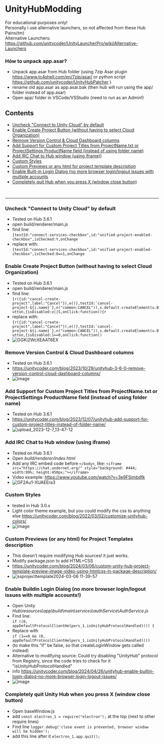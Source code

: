 # UnityHubModding
For educational purposes only!<br>
Personally i use alternative launchers, so not affected from these Hub Pains(tm)<br>
Alternative Launchers: https://github.com/unitycoder/UnityLauncherPro/wiki/Alternative-Launchers<br>

### Hów to unpack app.asar?
- Unpack app.asar from Hub folder (using 7zip Asar plugin https://www.tc4shell.com/en/7zip/asar/ or python script https://github.com/unitycoder/UnityHubPatcher )
- rename old app.asar as app.asar.bak (then hub will run using the app/ folder instead of app.asar)
- Open app/ folder in VSCode/VSStudio (need to run as an Admin!)

## Contents
- [Uncheck "Connect to Unity Cloud" by default](#uncheck-connect-to-unity-cloud-by-default)
- [Enable Create Project Button (without having to select Cloud Organization)](#enable-create-project-button-without-having-to-select-cloud-organization)
- [Remove Version Control & Cloud Dashboard columns](#remove-version-control--cloud-dashboard-columns)
- [Add Support for Custom Project Titles from ProjectName.txt or ProjectSettings ProductName field (instead of using folder name)](#add-support-for-custom-project-titles-from-projectnametxt-or-projectsettings-productname-field-instead-of-using-folder-name)
- [Add IRC Chat to Hub window (using iframe)](#add-irc-chat-to-hub-window-using-iframe))
- [Custom Styles](#custom-styles)
- [Custom Previews or any html for project template description](#custom-previews-or-any-html-for-project-templates-description)
- [Enable Built-in Login Dialog (no more browser login/logout issues with multiple accounts](#enable-buildin-login-dialog-no-more-browser-loginlogout-issues-with-multiple-accounts)
- [Completely quit Hub when you press X (window close button)](#completely-quit-unity-hub-when-you-press-x-window-close-button)
<br>
<hr>

### Uncheck "Connect to Unity Cloud" by default
- Tested on Hub 3.6.1
- open build/renderer/main.js
- find line:<br> ```{testId:"connect-services-checkbox",id:"unified-project-enabled-checkbox",isChecked:Y,onChange```
- replace with:<br> ```{testId:"connect-services-checkbox",id:"unified-project-enabled-checkbox",isChecked:0==1,onChange```

### Enable Create Project Button (without having to select Cloud Organization)
- Tested on Hub 3.6.1
- open build/renderer/main.js
- find line:<br> ```{r({id:"cancel-create-project",label:"Cancel"}),e()},testId:`cancel-project-${i.name}`},n("common:CANCEL")),s.default.createElement(u.Button,{isDisabled:o||S,onClick:function(){r```
- replace with:<br> ```{r({id:"cancel-create-project",label:"Cancel"}),e()},testId:`cancel-project-${i.name}`},n("common:CANCEL")),s.default.createElement(u.Button,{isDisabled:1==0,onClick:function()```
- ![GGKi2WcXEAAT6EX](https://github.com/unitycoder/UnityHubModding/assets/5438317/699475de-a59b-47f8-a3d0-2a10cb8f3af8)

### Remove Version Control & Cloud Dashboard columns
- Tested on Hub 3.6.1
- https://unitycoder.com/blog/2023/10/29/unityhub-3-6-0-remove-version-control-cloud-dashboard-columns/
- ![image](https://github.com/unitycoder/UnityHubModding/assets/5438317/426aa7bb-9752-47bf-bfb4-d8ab1001a607)
  
### Add Support for Custom Project Titles from ProjectName.txt or ProjectSettings ProductName field (instead of using folder name)
- Tested on Hub 3.6.1
- https://unitycoder.com/blog/2023/12/07/unityhub-add-support-for-custom-project-titles-instead-of-folder-name/
- ![upload_2023-12-7_13-47-12](https://github.com/unitycoder/UnityHubModding/assets/5438317/69337194-6d55-455b-affb-9a8789b952f9)

### Add IRC Chat to Hub window (using iframe)
- Tested on Hub 3.6.1
- Open _build/renderer/index.html_
- Add any IRC embed code before ```</body>```, like: ```<iframe src="https://chat.undernet.org/" style="background: #444; width:99%; height:450px;"></iframe>```
- Video example: https://www.youtube.com/watch?v=3e9FSimbdfk
- ![GF2Au1-XUAEEra3](https://github.com/unitycoder/UnityHubModding/assets/5438317/3bb074e3-4118-4eef-ac6f-d03ff45eefdf)

### Custom Styles
- tested in Hub 3.0.x
- Light color theme example, but you could modify the css to anything else https://unitycoder.com/blog/2022/03/02/customize-unityhub-colors/
- ![image](https://github.com/unitycoder/UnityHubModding/assets/5438317/90c77478-fe4f-43d2-ba7e-3090dedc9d46)

### Custom Previews (or any html) for Project Templates description
- This doesn't require modifying Hub sources! it just works.
- Modify package.json to add HTML+CSS
- https://unitycoder.com/blog/2024/03/06/custom-unity-hub-project-template-preview-image-video-using-htmlcss-in-package-description/
- ![ssprojecttemplate2024-03-06 11-39-57](https://github.com/unitycoder/UnityHubModding/assets/5438317/c054a96c-5e58-4842-8fb4-ac0b5fee16c9)

### Enable Buildin Login Dialog (no more browser login/logout issues with multiple accounts!)
- Open Unity _Hub\resources\app\build\main\services\authService\AuthService.js_
- Find line: <br> ```if ((0, appDefaultProtocolClientHelpers_1.isUnityHubProtocolHandled)()) {```
- Replace with<br> ```if (1==0 && (0, appDefaultProtocolClientHelpers_1.isUnityHubProtocolHandled)())```
- (to make this “if” be false, so that createLoginWindow gets called instead)
- Alternative to modifying source: Could try disabling "UnityHub" protocol from Registry, since the code tries to check for it "isUnityHubProtocolHandled"
- info https://unitycoder.com/blog/2024/04/26/unityhub-enable-builtin-login-dialog-no-more-browser-login-logout-issues/
- ![image](https://github.com/unitycoder/UnityHubModding/assets/5438317/43afdd85-d3f4-491c-9bba-8e1af4b9c9e0)

### Completely quit Unity Hub when you press X (window close button)
- Open baseWindow.js
- add ```const electron_1 = require("electron");``` at the top (next to other require lines)
- Find line ```logger.debug('close event is prevented, browser window will be hidden');```
- add this line after it ```electron_1.app.quit();```

<br><br><br><br><br><br><br><br><br><br><br><br>
